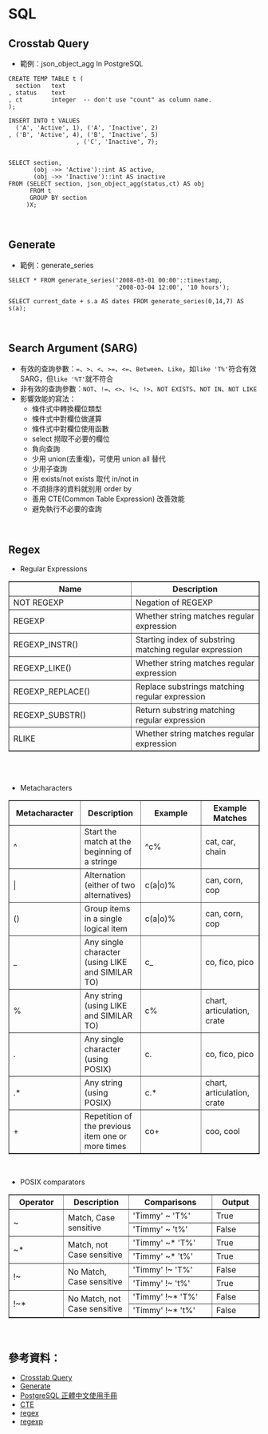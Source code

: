 # SQL

## Crosstab Query
* 範例：json_object_agg In PostgreSQL  
```
CREATE TEMP TABLE t (
  section   text
, status    text
, ct        integer  -- don't use "count" as column name.
);

INSERT INTO t VALUES 
  ('A', 'Active', 1), ('A', 'Inactive', 2)
, ('B', 'Active', 4), ('B', 'Inactive', 5)
                   , ('C', 'Inactive', 7); 


SELECT section,
       (obj ->> 'Active')::int AS active,
       (obj ->> 'Inactive')::int AS inactive
FROM (SELECT section, json_object_agg(status,ct) AS obj
      FROM t
      GROUP BY section
     )X;
```
<br>

## Generate
* 範例：generate_series
```
SELECT * FROM generate_series('2008-03-01 00:00'::timestamp,
                              '2008-03-04 12:00', '10 hours');
```

```
SELECT current_date + s.a AS dates FROM generate_series(0,14,7) AS s(a);
```
<br>

## Search Argument (SARG)
* 有效的查詢參數：`=`、`>`、`<`、`>=`、`<=`、`Between`、`Like`，如`like 'T%'`符合有效SARG，但`like '%T'`就不符合
* 非有效的查詢參數：`NOT`、`!=`、`<>`、`!<`、`!>`、`NOT EXISTS`、`NOT IN`、`NOT LIKE`
* 影響效能的寫法：
  * 條件式中轉換欄位類型
  * 條件式中對欄位做運算
  * 條件式中對欄位使用函數
  * select 撈取不必要的欄位
  * 負向查詢
  * 少用 union(去重複)，可使用 union all 替代
  * 少用子查詢
  * 用 exists/not exists 取代 in/not in
  * 不須排序的資料就別用 order by
  * 善用 CTE(Common Table Expression) 改善效能
  * 避免執行不必要的查詢
<br>

## Regex
* Regular Expressions
<table border="1" width="30%">
    <tr>
        <th width="10%">Name</a>
        <th width="20%">Description</a>
    </tr>
    <tr>
        <td> NOT REGEXP </td>
        <td> Negation of REGEXP </td>
    </tr>
    <tr>
        <td> REGEXP </td>
        <td> Whether string matches regular expression </td>
    </tr>
    <tr>
        <td> REGEXP_INSTR() </td>
        <td> Starting index of substring matching regular expression </td>
    </tr>
    <tr>
        <td> REGEXP_LIKE() </td>
        <td> Whether string matches regular expression </td>
    </tr>
    <tr>
        <td> REGEXP_REPLACE() </td>
        <td> Replace substrings matching regular expression </td>
    </tr>
    <tr>
        <td> REGEXP_SUBSTR() </td>
        <td> Return substring matching regular expression </td>
    </tr>
    <tr>
        <td> RLIKE </td>
        <td> Whether string matches regular expression </td>
    </tr>
</table>
<br>

<br>

* Metacharacters
<table border="1" width="50%">
    <tr>
        <th width="10%">Metacharacter</a>
        <th width="10%">Description</a>
        <th width="20%">Example</a>
        <th width="10%">Example Matches</a>
    </tr>
    <tr>
        <td> ^ </td>
        <td> Start the match at the beginning of a stringe </td>
        <td> ^c% </td>
        <td> cat, car, chain </td>
    </tr>
    <tr>
        <td> | </td>
        <td> Alternation (either of two alternatives) </td>
        <td> c(a|o)% </td>
        <td> can, corn, cop </td>
    </tr>
    <tr>
        <td> () </td>
        <td> Group items in a single logical item </td>
        <td> c(a|o)% </td>
        <td> can, corn, cop </td>
    </tr>
    <tr>
        <td> _ </td>
        <td> Any single character (using LIKE and SIMILAR TO) </td>
        <td> c_ </td>
        <td> co, fico, pico </td>
    </tr>
    <tr>
        <td> % </td>
        <td> Any string (using LIKE and SIMILAR TO) </td>
        <td> c% </td>
        <td> chart, articulation, crate </td>
    </tr>
    <tr>
        <td> . </td>
        <td> Any single character (using POSIX) </td>
        <td> c. </td>
        <td> co, fico, pico </td>
    </tr>
    <tr>
        <td> .* </td>
        <td> Any string (using POSIX) </td>
        <td> c.* </td>
        <td> chart, articulation, crate </td>
    </tr>
    <tr>
        <td> + </td>
        <td> Repetition of the previous item one or more times </td>
        <td> co+ </td>
        <td> coo, cool </td>
    </tr>
</table>
<br>

* POSIX comparators
<table border="1" width="50%">
    <tr>
        <th width="10%">Operator</a>
        <th width="10%">Description</a>
        <th width="20%">Comparisons</a>
        <th width="10%">Output</a>
    </tr>
    <tr>
        <td rowspan="2"> ~ </td>
        <td rowspan="2"> Match, Case sensitive </td>
        <td> 'Timmy' ~ 'T%' </td>
        <td> True </td>
    </tr>
    <tr>
        <td> 'Timmy' ~ 't%' </td>
        <td> False </td>
    </tr>
    <tr>
        <td rowspan="2"> ~* </td>
        <td rowspan="2"> Match, not Case sensitive </td>
        <td> 'Timmy' ~* 'T%' </td>
        <td> True </td>
    </tr>
    <tr>
        <td> 'Timmy' ~* 't%' </td>
        <td> True </td>
    </tr>
    <tr>
        <td rowspan="2"> !~ </td>
        <td rowspan="2"> No Match, Case sensitive </td>
        <td> 'Timmy' !~ 'T%' </td>
        <td> False </td>
    </tr>
    <tr>
        <td> 'Timmy' !~ 't%' </td>
        <td> True </td>
    </tr>
    <tr>
        <td rowspan="2"> !~* </td>
        <td rowspan="2"> No Match, not Case sensitive </td>
        <td> 'Timmy' !~* 'T%' </td>
        <td> False </td>
    </tr>
    <tr>
        <td> 'Timmy' !~* 't%' </td>
        <td> False </td>
    </tr>
</table>
<br>

## 參考資料：
* [Crosstab Query](https://stackoverflow.com/questions/3002499/postgresql-crosstab-query)
* [Generate](https://www.postgresql.org/docs/9.1/functions-srf.html)
* [PostgreSQL 正體中文使用手冊](https://docs.postgresql.tw/)
* [CTE](https://dotblogs.com.tw/wasichris/2016/11/03/151251)
* [regex](https://dataschool.com/how-to-teach-people-sql/how-regex-works-in-sql/)
* [regexp](https://dev.mysql.com/doc/refman/8.0/en/regexp.html)
